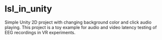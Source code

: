 # lsl_in_unity
Simple Unity 2D project with changing background color and click audio playing. This project is a toy example for audio and video latency testing of EEG recordings in VR experiments.
